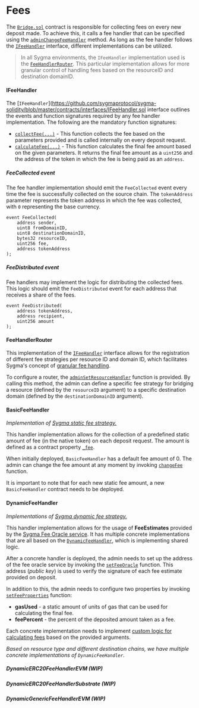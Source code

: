 # Fees

The [`Bridge.sol`](https://github.com/sygmaprotocol/sygma-solidity/blob/master/contracts/Bridge.sol) contract is responsible for collecting fees on every new deposit made. To achieve this, it calls a fee handler that can be specified using the [`adminChangeFeeHandler`](https://github.com/sygmaprotocol/sygma-solidity/blob/master/contracts/Bridge.sol#L202) method. As long as the fee handler follows the [`IFeeHandler`](https://github.com/sygmaprotocol/sygma-solidity/blob/master/contracts/interfaces/IFeeHandler.sol) interface, different implementations can be utilized.

> In all Sygma environments, the `IFeeHandler` implementation used is the [`FeeHandlerRouter`](https://github.com/sygmaprotocol/sygma-solidity/blob/master/contracts/handlers/FeeHandlerRouter.sol). This particular implementation allows for more granular control of handling fees based on the resourceID and destination domainID.

#### IFeeHandler

The [`IFeeHandler`](https://github.com/sygmaprotocol/sygma-solidity/blob/master/contracts/interfaces/IFeeHandler.sol interface outlines the events and function signatures required by any fee handler implementation. The following are the mandatory function signatures:

- [`collectFee(...)`](https://github.com/sygmaprotocol/sygma-solidity/blob/master/contracts/interfaces/IFeeHandler.sol#L50) - This function collects the fee based on the parameters provided and is called internally on every deposit request.
- [`calculateFee(...)`](https://github.com/sygmaprotocol/sygma-solidity/blob/master/contracts/interfaces/IFeeHandler.sol#L63) - This function calculates the final fee amount based on the given parameters. It returns the final fee amount as a `uint256` and the address of the token in which the fee is being paid as an `address`.

##### FeeCollected event

The fee handler implementation should emit the `FeeCollected` event every time the fee is successfully collected on the source chain. The `tokenAddress` parameter represents the token address in which the fee was collected, with `0` representing the base currency.

```solidity
event FeeCollected(
    address sender,
    uint8 fromDomainID,
    uint8 destinationDomainID,
    bytes32 resourceID,
    uint256 fee,
    address tokenAddress
);
```

##### FeeDistributed event

Fee handlers may implement the logic for distributing the collected fees. This logic should emit the `FeeDistributed` event for each address that receives a share of the fees.

```solidity
event FeeDistributed(
    address tokenAddress,
    address recipient,
    uint256 amount
);
```

#### FeeHandlerRouter

This implementation of the [`IFeeHandler`](https://github.com/sygmaprotocol/sygma-solidity/blob/master/contracts/interfaces/IFeeHandler.sol) interface allows for the registration of different fee strategies per resource ID and domain ID, which facilitates Sygma's concept of [granular fee handling](https://github.com/sygmaprotocol/sygma-relayer/blob/main/docs/general/Fees.md#fees).

To configure a router, the [`adminSetResourceHandler`](https://github.com/sygmaprotocol/sygma-solidity/blob/master/contracts/handlers/FeeHandlerRouter.sol#L54) function is provided. By calling this method, the admin can define a specific fee strategy for bridging a resource (defined by the `resourceID` argument) to a specific destination domain (defined by the `destinationDomainID` argument).

#### BasicFeeHandler

_Implementation of [Sygma static fee strategy.](https://github.com/sygmaprotocol/sygma-relayer/blob/main/docs/general/Fees.md#static-fee-strategy)_

This handler implementation allows for the collection of a predefined static amount of fee (in the native token) on each deposit request. The amount is defined as a contract property [`_fee`](https://github.com/sygmaprotocol/sygma-solidity/blob/master/contracts/handlers/fee/BasicFeeHandler.sol#L17).

When initially deployed, `BasicFeeHandler` has a default fee amount of 0. The admin can change the fee amount at any moment by invoking [`changeFee`](https://github.com/sygmaprotocol/sygma-solidity/blob/master/contracts/handlers/fee/BasicFeeHandler.sol#L95) function.

It is important to note that for each new static fee amount, a new `BasicFeeHandler` contract needs to be deployed.

#### DynamicFeeHandler

_Implementations of [Sygma dynamic fee strategy.](https://github.com/sygmaprotocol/sygma-relayer/blob/main/docs/general/Fees.md#dynamic-fee-strategy)_

This handler implementation allows for the usage of **FeeEstimates** provided by the [Sygma Fee Oracle service](https://github.com/sygmaprotocol/sygma-fee-oracle/blob/main/docs/Home.md). It has multiple concrete implementations that are all based on the [`DynamicFeeHandler`](https://github.com/sygmaprotocol/sygma-solidity/blob/master/contracts/handlers/fee/DynamicFeeHandler.sol), which is implementing shared logic.

After a concrete handler is deployed, the admin needs to set up the address of the fee oracle service by invoking the [`setFeeOracle`](https://github.com/sygmaprotocol/sygma-solidity/blob/master/contracts/handlers/fee/DynamicFeeHandler.sol#L91) function. This address (_public key_) is used to verify the signature of each fee estimate provided on deposit.

In addition to this, the admin needs to configure two properties by invoking [`setFeeProperties`](https://github.com/sygmaprotocol/sygma-solidity/blob/master/contracts/handlers/fee/DynamicFeeHandler.sol#L101) function:

- **gasUsed** - a static amount of units of gas that can be used for calculating the final fee.
- **feePercent** - the percent of the deposited amount taken as a fee.

Each concrete implementation needs to implement [custom logic for calculating fees](https://github.com/sygmaprotocol/sygma-solidity/blob/master/contracts/handlers/fee/DynamicFeeHandler.sol#L137) based on the provided arguments.

_Based on resource type and different destination chains, we have multiple concrete implementations of `DynamicFeeHandler`._

##### DynamicERC20FeeHandlerEVM (WIP)

##### DynamicERC20FeeHandlerSubstrate (WIP)

##### DynamicGenericFeeHandlerEVM (WIP)
